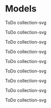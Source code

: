 # Models

<!--sec data-title="Users" data-id="section0" data-collapse=true data-show=true show="Read" hide="Hide" ces-->
ToDo collection-svg
<!--endsec-->

<!--sec data-title="Contributions" data-id="section1" data-collapse=true data-show=true ces-->
ToDo collection-svg
<!--endsec-->

<!--sec data-title="Comments" data-id="section2" data-collapse=true data-show=true ces-->
ToDo collection-svg
<!--endsec-->

<!--sec data-title="Categories" data-id="section3" data-collapse=true data-show=true ces-->
ToDo collection-svg
<!--endsec-->

<!--sec data-title="Projects" data-id="section4" data-collapse=true data-show=true ces-->
ToDo collection-svg
<!--endsec-->

<!--sec data-title="Organizations" data-id="section5" data-collapse=true data-show=true ces-->
ToDo collection-svg
<!--endsec-->

<!--sec data-title="Badges" data-id="section6" data-collapse=true data-show=true ces-->
ToDo collection-svg
<!--endsec-->

<!--sec data-title="Follows" data-id="section7" data-collapse=true data-show=true ces-->
ToDo collection-svg
<!--endsec-->

<!--sec data-title="Emotions" data-id="section8" data-collapse=true data-show=true ces-->
ToDo collection-svg
<!--endsec-->











